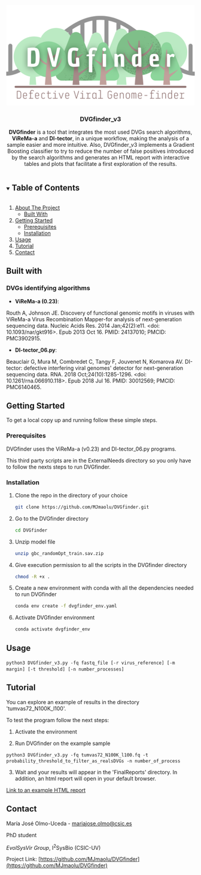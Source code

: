 <!-- PROJECT LOGO -->
<br />
<p align="center">
  <a href="https://github.com/MJmaolu/DVGfinder">
    <img src="LOGO%20DVGfinder_marron.png" alt="Logo" width="800" /*height="80"*/>
  </a>

  <h3 align="center">DVGfinder_v3</h3>

  <p align="center">
    <b>DVGfinder</b> is a tool that integrates the most used DVGs search algorithms, <b>ViReMa-a</b> and <b>DI-tector</b>, in a unique workflow, making the analysis of a sample easier and more intuitive. Also, DVGfinder_v3 implements a Gradient Boosting classifier to try to reduce the number of false positives introduced by the search algorithms and generates an HTML report with interactive tables and plots that facilitate a first exploration of the results.
    <br />
  </p>
</p>



<!-- TABLE OF CONTENTS -->
<details open="open">
  <summary><h2 style="display: inline-block">Table of Contents</h2></summary>
  <ol>
    <li>
      <a href="#about-the-project">About The Project</a>
      <ul>
        <li><a href="#built-with">Built With</a></li>
      </ul>
    </li>
    <li>
      <a href="#getting-started">Getting Started</a>
      <ul>
        <li><a href="#prerequisites">Prerequisites</a></li>
        <li><a href="#installation">Installation</a></li>
      </ul>
    </li>
    <li><a href="#usage">Usage</a></li>
    <li><a href="#tutorial">Tutorial</a></li>    
    <li><a href="#contact">Contact</a></li>
  </ol>
</details>

<!-- BUILT WITH -->
## Built with
### DVGs identifying algorithms

* **ViReMa-a (0.23)**:

Routh A, Johnson JE. Discovery of functional genomic motifs in viruses with ViReMa-a Virus Recombination Mapper-for analysis of next-generation sequencing data. Nucleic Acids Res. 2014 Jan;42(2):e11. <doi: 10.1093/nar/gkt916>. Epub 2013 Oct 16. PMID: 24137010; PMCID: PMC3902915.
  

* **DI-tector_06.py**: 

Beauclair G, Mura M, Combredet C, Tangy F, Jouvenet N, Komarova AV. DI-tector: defective interfering viral genomes' detector for next-generation sequencing data. RNA. 2018 Oct;24(10):1285-1296. <doi: 10.1261/rna.066910.118>. Epub 2018 Jul 16. PMID: 30012569; PMCID: PMC6140465.
 
  

<!-- GETTING STARTED -->
## Getting Started

To get a local copy up and running follow these simple steps.

### Prerequisites

DVGfinder uses the ViReMa-a (v0.23) and DI-tector_06.py programs. 

This third party scripts are in the ExternalNeeds directory so you only have to follow the nexts steps to run DVGfinder.


### Installation

1. Clone the repo in the directory of your choice
   ```sh
   git clone https://github.com/MJmaolu/DVGfinder.git
   ```

2. Go to the DVGfinder directory
   ```sh
   cd DVGfinder
   ```
   
3. Unzip model file
   ```sh
   unzip gbc_randomOpt_train.sav.zip
   ```
   
4. Give execution permission to all the scripts in the DVGfinder directory
   ```sh
   chmod -R +x .
   ```
5. Create a new environment with conda with all the dependencies needed to run DVGfinder
   ```sh
   conda env create -f dvgfinder_env.yaml
   ```
   
6. Activate DVGfinder environment 
   ```sh
   conda activate dvgfinder_env
   ```

<!-- USAGE EXAMPLES -->
## Usage

```python3 DVGfinder_v3.py -fq fastq_file [-r virus_reference] [-m margin] [-t threshold] [-n number_processes]```

<!-- TUTORIAL -->
## Tutorial

You can explore an example of results in the directory 'tumvas72_N100K_l100'. 

To test the program follow the next steps:

1. Activate the environment 

2. Run DVGfinder on the example sample

```
python3 DVGfinder_v3.py -fq tumvas72_N100K_l100.fq -t probability_threshold_to_filter_as_realsDVGs -n number_of_process
```

3. Wait and your results will appear in the 'FinalReports' directory. In addition, an html report will open in your default browser.

[Link to an example HTML report](https://github.com/MJmaolu/DVGfinder/tumvas72_N100K_l100/tumvas72_N100K_l100_report.html)

<!-- CONTACT -->
## Contact

María José Olmo-Uceda - mariajose.olmo@csic.es

PhD student

*EvolSysVir Group*, I<sup>2</sup>SysBio (CSIC-UV) 

Project Link: [https://github.com/MJmaolu/DVGfinder](https://github.com/MJmaolu/DVGfinder)



<!-- MARKDOWN LINKS & IMAGES -->
<!-- https://www.markdownguide.org/basic-syntax/#reference-style-links -->
[contributors-shield]: https://img.shields.io/github/contributors/MJmaolu/DVGfinder.svg?style=for-the-badge
[contributors-url]: https://github.com/MJmaolu/DVGfinder/graphs/contributors
[forks-shield]: https://img.shields.io/github/forks/MJmaolu/DVGfinder.svg?style=for-the-badge
[forks-url]: https://github.com/MJmaolu/DVGfinder/network/members
[stars-shield]: https://img.shields.io/github/stars/MJmaolu/DVGfinder.svg?style=for-the-badge
[stars-url]: https://github.com/MJmaolu/DVGfinder/stargazers
[issues-shield]: https://img.shields.io/github/issues/MJmaolu/DVGfinder.svg?style=for-the-badge
[issues-url]: https://github.com/gMJmaolu/DVGfinder/issues
[license-shield]: https://img.shields.io/github/license/MJmaolu/DVGfinder.svg?style=for-the-badge
[license-url]: https://github.com/MJmaolu/DVGfinder/blob/master/LICENSE.txt
[linkedin-shield]: https://img.shields.io/badge/-LinkedIn-black.svg?style=for-the-badge&logo=linkedin&colorB=555
[linkedin-url]: www.linkedin.com/in/maria-jose-olmo-uceda
